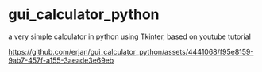 # gui_calculator_python

a very simple calculator in python using Tkinter, based on youtube tutorial


https://github.com/erjan/gui_calculator_python/assets/4441068/f95e8159-9ab7-457f-a155-3aeade3e69eb
